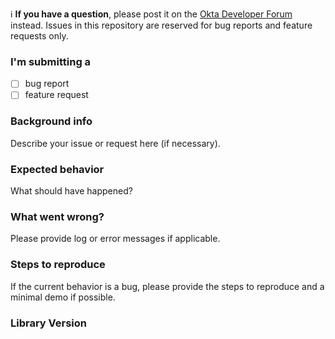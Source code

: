 :information_source: **If you have a question**, please post it on the [Okta Developer Forum](https://devforum.okta.com) instead. Issues in this repository are reserved for bug reports and feature requests only.

### I'm submitting a
  - [ ] bug report
  - [ ] feature request

### Background info

Describe your issue or request here (if necessary).

### Expected behavior

What should have happened? 

### What went wrong?

Please provide log or error messages if applicable.

### Steps to reproduce

If the current behavior is a bug, please provide the steps to reproduce and a minimal demo if possible.

### Library Version
